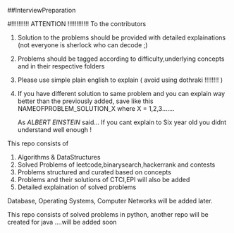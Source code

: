 ##InterviewPreparation

#!!!!!!!!!! ATTENTION !!!!!!!!!!!!
To the contributors
1. Solution to the problems should be provided with detailed explainations (not everyone is sherlock who can decode ;)
2. Problems should be tagged according to difficulty,underlying concepts and in their respective folders
3. Please use simple plain english to explain ( avoid using dothraki !!!!!!!! )
4. If you have different solution to same problem and you can explain way better than the previously added, save like this NAMEOFPROBLEM_SOLUTION_X
   where X = 1,2,3.......
   
   As *ALBERT EINSTEIN* said... If you cant explain to Six year old you didnt understand well enough !

This repo consists of
1. Algorithms & DataStructures
2. Solved Problems of leetcode,binarysearch,hackerrank and contests
3. Problems structured and curated based on concepts
4. Problems and their solutions of CTCI,EPI will also be added
5. Detailed explaination of solved problems

Database, Operating Systems, Computer Networks will be added later.

This repo consists of solved problems in python, another repo will be created for java ....will be added soon
